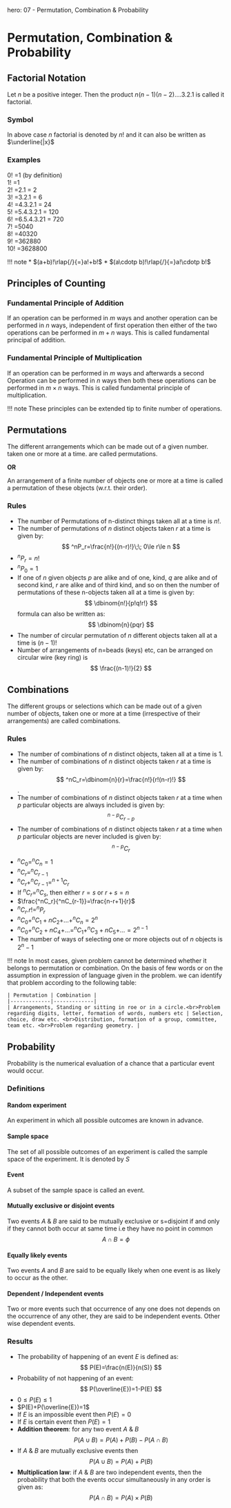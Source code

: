 hero: 07 - Permutation, Combination & Probability

# Permutation, Combination & Probability

## Factorial Notation
Let $n$ be a positive integer. Then the product $n$$(n-1)$$(n-2)$....$3.2.1$ is called it factorial.

### Symbol
In above case $n$ factorial is denoted by $n!$ and it can also be written as $\underline{|x}$

### Examples
$0!$ =$1$ (by definition)<br>
$1!$ =$1$ <br>
$2!$ =$2.1$ = $2$ <br>
$3!$ =$3.2.1$ = $6$ <br>
$4!$ =$4.3.2.1$ = $24$ <br>
$5!$ =$5.4.3.2.1$ = $120$ <br>
$6!$ =$6.5.4.3.21$ = $720$ <br>
$7!$ =$5040$ <br>
$8!$ =$40320$ <br>
$9!$ =$362880$ <br>
$10!$ =$3628800$ <br>

!!! note
    * $(a+b)!\rlap{/}{=}a!+b!$
    * $(a\cdotp b)!\rlap{/}{=}a!\cdotp b!$

## Principles of Counting
### Fundamental Principle of Addition
If an operation can be performed in $m$ ways and another operation can be performed in $n$ ways, independent of first operation then either of the two operations can be performed in $m+n$ ways. This is called fundamental principal of addition.

### Fundamental Principle of Multiplication
If an operation can be performed in $m$ ways and afterwards a second Operation can be performed in $n$ ways then both these operations can be performed in $m \times n$ ways. This is called fundamental principle of multiplication.

!!! note
    These principles can be extended tip to finite number of operations.

## Permutations
The different arrangements which can be made out of a given number. taken one or more at a time. are called permutations.

**OR**

An arrangement of a finite number of objects one or more at a time is called a permutation of these objects (w.r.t. their order).

### Rules
* The number of Permutations of n-distinct things taken all at a time is $n!$.
* The number of permutations of $n$ distinct objects taken $r$ at a time is given by: $$ ^nP_r=\frac{n!}{(n-r)!}\;\; 0\le r\le n $$
* $^nP_r=n!$
* $^nP_0=1$
* If one of $n$ given objects $p$ are alike and of one, kind, $q$ are alike and of second kind, $r$  are alike and of third kind, and so on then the number of permutations of these n-objects taken all at a time is given by: $$ \dbinom{n!}{p!q!r!} $$ formula can also be written as: $$ \dbinom{n}{pqr} $$
* The number of circular permutation of $n$ different objects taken all at a time is $(n-1)!$
* Number of arrangements of n=beads (keys) etc, can be arranged on circular wire (key ring) is $$ \frac{(n-1)!}{2} $$

## Combinations
The different groups or selections which can be made out of a given number of objects, taken one or more at a time (irrespective of their arrangements) are called combinations.

### Rules
* The number of combinations of $n$ distinct objects, taken all at a time is 1.
* The number of combinations of $n$ distinct objects taken $r$ at a time is given by: $$ ^nC_r=\dbinom{n}{r}=\frac{n!}{r!(n-r)!} $$.
* The number of combinations of $n$ distinct objects taken $r$ at a time when $p$ particular objects are always included is given by: $$ ^{n-p}C_{r-p} $$
* The number of combinations of $n$ distinct objects taken $r$ at a time when $p$ particular objects are never included is given by: $$ ^{n-p}C_r $$
* $^nC_0=^nC_n=1$
* $^nC_r=^nC_{r-1}$
* $^nC_r+^nC_{r-1}=^{n+1}C_r$
* If $^nC_r=^nC_s$, then either $r=s$ or $r+s=n$
* $\frac{^nC_r}{^nC_{r-1}}=\frac{n-r+1}{r}$
* $^nC_r.r!=^nP_r$
* $^nC_0+^nC_1+nC_2+$...$+^nC_n=2^n$
* $^nC_0+^nC_2+nC_4+$...=$^nC_1+^nC_3+nC_5+$...$=2^{n-1}$
* The number of ways of selecting one or more objects out of $n$ objects is $2^n-1$


!!! note
    In most cases, given problem cannot be determined whether it belongs to permutation or combination. On the basis of few words or on the assumption in expression of language given in the problem. we can identify that problem according to the following table:

    | Permutation | Combination |
    |-------------|-------------|
    | Arrangements, Standing or sitting in roe or in a circle.<br>Problem regarding digits, letter, formation of words, numbers etc | Selection, choice, draw etc. <br>Distribution, formation of a group, committee, team etc. <br>Problem regarding geometry. |

## Probability
Probability is the numerical evaluation of a chance that a particular event would occur.

### Definitions
#### Random experiment
An experiment in which all possible outcomes are known in advance.
#### Sample space
The set of all possible outcomes of an experiment is called the sample space of the experiment. It is denoted by $S$
#### Event
A subset of the sample space is called an event.
#### Mutually exclusive or disjoint events
Two events $A$ & $B$ are said to be mutually exclusive or s=disjoint if and only if they cannot both occur at same time i.e they have no point in common $$ A\cap B=\phi $$
#### Equally likely events
Two events $A$ and $B$ are said to be equally likely when one event is as likely to occur as the other.
#### Dependent / Independent events
Two or more events such that occurrence of any one does not depends on the occurrence of any other, they are said to be independent events. Other wise dependent events.

### Results
* The probability of happening of an event $E$ is defined as: $$ P(E)=\frac{n(E)}{n(S)} $$
* Probability of not happening of an event: $$ P(\overline{E})=1-P(E) $$
* $0\le P(E)\le 1$
* $P(E)+P(\overline{E})=1$
* If $E$ is an impossible event then $P(E)=0$
* If $E$ is certain event then $P(E)=1$
* **Addition theorem**: for any two event $A$ & $B$ $$ P(A\cup B)=P(A)+P(B)- P(A\cap B) $$
* If $A$ & $B$ are mutually exclusive events then $$ P(A\cup B)=P(A)+P(B) $$
* **Multiplication law**: if $A$ & $B$ are two independent events, then the probability that both the events occur simultaneously in any order is given as: $$ P(A\cap B)=P(A)\times P(B) $$
